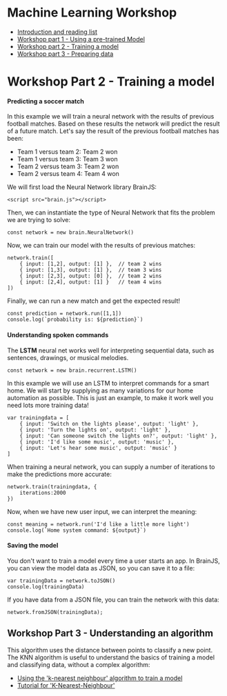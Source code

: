 # Machine Learning Workshop

- [Introduction and reading list](../README.md)
- [Workshop part 1 - Using a pre-trained Model](./workshop1.md)
- [Workshop part 2 - Training a model](./workshop2.md)
- [Workshop part 3 - Preparing data](./workshop3.md)

# Workshop Part 2 - Training a model

#### Predicting a soccer match

In this example we will train a neural network with the results of previous football matches. Based on these results the network will predict the result of a future match. Let's say the result of the previous football matches has been:

- Team 1 versus team 2: Team 2 won
- Team 1 versus team 3: Team 3 won
- Team 2 versus team 3: Team 2 won
- Team 2 versus team 4: Team 4 won

We will first load the Neural Network library BrainJS:

`<script src="brain.js"></script>`

Then, we can instantiate the type of Neural Network that fits the problem we are trying to solve:

`const network = new brain.NeuralNetwork()`

Now, we can train our model with the results of previous matches:
```
network.train([
    { input: [1,2], output: [1] },  // team 2 wins
    { input: [1,3], output: [1] },  // team 3 wins
    { input: [2,3], output: [0] },  // team 2 wins
    { input: [2,4], output: [1] }   // team 4 wins
])
```
Finally, we can run a new match and get the expected result!
```
const prediction = network.run([1,1])
console.log(`probability is: ${prediction}`)    
```

#### Understanding spoken commands

The **LSTM** neural net works well for interpreting sequential data, such as sentences, drawings, or musical melodies. 

`const network = new brain.recurrent.LSTM()`

In this example we will use an LSTM to interpret commands for a smart home. We will start by supplying as many variations for our home automation as possible. This is just an example, to make it work well you need lots more training data!

```
var trainingdata = [
    { input: 'Switch on the lights please', output: 'light' },
    { input: 'Turn the lights on', output: 'light' },
    { input: 'Can someone switch the lights on?', output: 'light' },
    { input: 'I'd like some music', output: 'music' },
    { input: 'Let's hear some music', output: 'music' }
]
```
When training a neural network, you can supply a number of iterations to make the predictions more accurate:

```
network.train(trainingdata, {
    iterations:2000
})
```
Now, when we have new user input, we can interpret the meaning:

```
const meaning = network.run('I'd like a little more light')
console.log(`Home system command: ${output}`)
```

#### Saving the model

You don't want to train a model every time a user starts an app. In BrainJS, you can view the model data as JSON, so you can save it to a file:

```
var trainingData = network.toJSON()
console.log(trainingData)
```
If you have data from a JSON file, you can train the network with this data:
```
network.fromJSON(trainingData);
```

## Workshop Part 3 - Understanding an algorithm

This algorithm uses the distance between points to classify a new point. The KNN algorithm is useful to understand the basics of training a model and classifying data, without a complex algorithm:

- [Using the 'k-nearest neighbour' algorithm to train a model](https://github.com/NathanEpstein/KNear)
- [Tutorial for 'K-Nearest-Neighbour'](https://github.com/KokoDoko/webcam-detectotron)